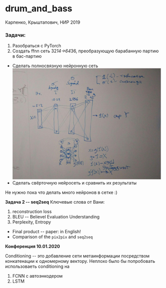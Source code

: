 # drum_and_bass
Карпенко, Крыштапович, НИР 2019

### Задачи:
1. Разобраться с PyTorch
2. Создать ffnn сеть 32*14->64*36, преобразующую барабанную партию в бас-партию
 * Сделать полносвязную нейронную сеть
 ![](img/photo_2019-12-13_17-05-58.jpg)
 * Сделать свёрточную нейросеть и сравнить их результаты
 
Не нужно пока что делать много нейронов в сетке :)

**Задача 2 -- seq2seq**
Ключевые слова от Вани:
1. reconstruction loss
2. BLEU -- Believel Evaluation Understanding
3. Perplexity, Entropy

* Final product -- paper: in English!
* Comparison of the `pix2pix` and `seq2seq`

**Конференция 10.01.2020**

Conditioning -- это добавление сети метаинформации посредством конкатенации к одномерному вектору.
Неплохо было бы попробовать использоваеть conditioning на
1. FCNN с автоэнкодером
2. LSTM